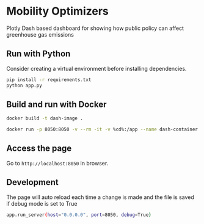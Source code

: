 # Mobility Optimizers

Plotly Dash based dashboard for showing how public policy can affect greenhouse gas emissions

## Run with Python
Consider creating a virtual environment before installing dependencies.

```sh
pip install -r requirements.txt
python app.py
```

## Build and run with Docker

```sh
docker build -t dash-image .

docker run -p 8050:8050 -v --rm -it -v %cd%:/app --name dash-container dash-image
```

## Access the page

Go to `http://localhost:8050` in browser.



## Development

The page will auto reload each time a change is made and the file is saved if debug mode is set to True 
```sh
app.run_server(host="0.0.0.0", port=8050, debug=True)
```